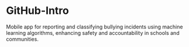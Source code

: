 # GitHub-Intro
Mobile app for reporting and classifying bullying incidents using machine learning algorithms, enhancing safety and accountability in schools and communities.

